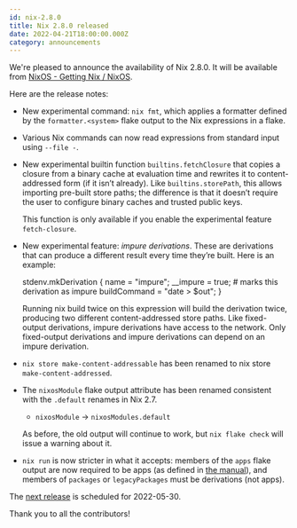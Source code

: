 ```yaml
---
id: nix-2.8.0
title: Nix 2.8.0 released
date: 2022-04-21T18:00:00.000Z
category: announcements
---
```


We're pleased to announce the availability of Nix 2.8.0. It will be available from [NixOS - Getting Nix / NixOS](https://nixos.org/download).

Here are the release notes:

- New experimental command: `nix fmt`, which applies a formatter defined by the `formatter.<system>` flake output to the Nix expressions in a flake.
- Various Nix commands can now read expressions from standard input using `--file -`.
- New experimental builtin function `builtins.fetchClosure` that copies a closure from a binary cache at evaluation time and rewrites it to content-addressed form (if it isn’t already). Like `builtins.storePath`, this allows importing pre-built store paths; the difference is that it doesn’t require the user to configure binary caches and trusted public keys.

  This function is only available if you enable the experimental feature `fetch-closure`.

- New experimental feature: _impure derivations_. These are derivations that can produce a different result every time they’re built. Here is an example:

  stdenv.mkDerivation {
  name = "impure";
  \_\_impure = true; # marks this derivation as impure
  buildCommand = "date > $out";
  }

  Running nix build twice on this expression will build the derivation twice, producing two different content-addressed store paths. Like fixed-output derivations, impure derivations have access to the network. Only fixed-output derivations and impure derivations can depend on an impure derivation.

- `nix store make-content-addressable` has been renamed to nix store `make-content-addressed`.
- The `nixosModule` flake output attribute has been renamed consistent with the `.default` renames in Nix 2.7.
  - `nixosModule` → `nixosModules.default`

  As before, the old output will continue to work, but `nix flake check` will issue a warning about it.

- `nix run` is now stricter in what it accepts: members of the `apps` flake output are now required to be apps (as defined in [the manual](https://nixos.org/manual/nix/stable/command-ref/new-cli/nix3-run.html#apps)), and members of `packages` or `legacyPackages` must be derivations (not apps).

The [next release](https://github.com/NixOS/nix/milestone/17) is scheduled for 2022-05-30.

Thank you to all the contributors!
